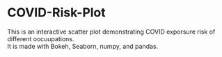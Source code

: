 # COVID-Risk-Plot
This is an interactive scatter plot demonstrating COVID exporsure risk of different oocuupations.\
It is made with Bokeh, Seaborn, numpy, and pandas. 

